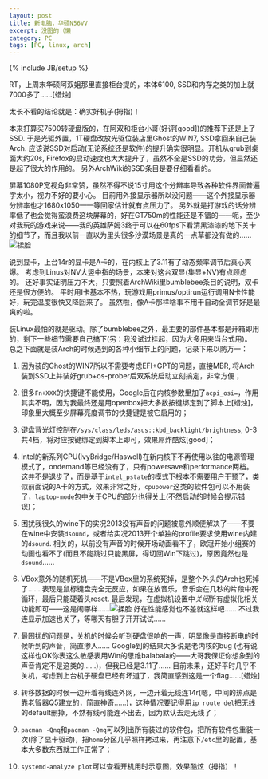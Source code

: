 ```yaml
---
layout: post
title: 新电脑，华硕N56VV
excerpt: 没图的（懒
category: PC
tags: [PC, linux, arch]
---
```

{% include JB/setup %}

RT，上周末华硕阿双姐那里直接柜台提的，本体6100, SSD和内存之类的加上就7000多了……\[蜡烛\]

太长不看的结论就是：确实好机子(拇指)！

本来打算买7500转硬盘版的，在阿双和柜台小哥(好评\[good\])的推荐下还是上了SSD.
于是光驱外置，1T硬盘改放光驱位装店里Ghost的WIN7, SSD拿回来自己装Arch.
应该说SSD对启动(无论系统还是软件)的提升确实很明显。开机从grub到桌面大约20s, Firefox的启动速度也大大提升了，虽然不全是SSD的功劳，但显然还是起了很大的作用的。
另外ArchWiki的SSD条目是要仔细看看的。

屏幕1080P宽视角非常赞，虽然不得不说15寸用这个分辨率导致各种软件界面普遍字太小，视力不好的要小心。
目前用外接显示器所以没问题——这个外接显示器分辨率也才1680x1050——等回家估计就有点压力了。
另外就是打游戏的话分辨率低了也会觉得蛮浪费这块屏幕的，好在GT750m的性能还是不错的——呃，至少对我玩的游戏来说——我的英雄萨姆3终于可以在60fps下看清黑漆漆的地下关卡的细节了，而且我以前一直以为里头很多沙漠场景是真的一点草都没有做的……![揉脸]({{BASE_PATH}}/images/bq/roulian.gif)

说到显卡，上台14r的显卡是A卡的，在内核上了3.11有了动态频率调节后真心爽爆。
考虑到Linus对NV大竖中指的场景，本来对这台双显(集显+NV)有点顾虑的。
还好事实证明压力不大，只要照着ArchWiki里bumblebee条目的说明，双卡还是很方便的。
平时用I卡基本不热，玩游戏用primus/optirun运行调用N卡性能好，玩完温度很快又降回来了。
虽然啦，像A卡那样啥事不用干自动全调节好是最爽的啦。

装Linux最怕的就是驱动。除了bumblebee之外，最主要的部件基本都是开箱即用的，剩下一些细节需要自己搞下(另：我没试过挂起，因为大多用来当台式用)。
总之下面就是装Arch的时候遇到的各种小细节上的问题，记录下来以防万一：

1. 因为装的Ghost的WIN7所以不需要考虑EFI+GPT的问题，直接MBR, 将Arch装到SSD上并装好grub+os-prober后双系统启动立刻搞定，非常方便；

2. 很多`Fn+XXX`的快捷键不能使用，Google后在内核参数里加了`acpi_osi=`，作用其实不明，因为我最终还是用openbox把大多数按键绑定到了脚本上\[蜡烛\]，印象里大概至少屏幕亮度调节的快捷键是被它启用的；

3. 键盘背光灯控制在`/sys/class/leds/asus::kbd_backlight/brightness`, 0-3共4档，将对应按键绑定到脚本上即可，效果屌炸酷炫\[good\]；

4. Intel的新系列CPU(IvyBridge/Haswell)在新内核下不再使用以往的电源管理模式了，ondemand等已经没有了，只有powersave和performance两档。
这并不是退步了，而是基于`intel_pstate`的模式下根本不需要用户干预了，类似前面说的A卡的方式，效果非常之好，`cpupower`这类的软件包可以不用装了，`laptop-mode`包中关于CPU的部分也得关上(不然启动的时候会提示错误)；

5. 困扰我很久的wine下的实况2013没有声音的问题被意外顺便解决了——不要在wine中安装`dsound`，或者给实况2013开个单独的profile要求使用wine内建的`dsound`. 
相关的，以前没有声音的时候开场动画看不了，欧冠开始小组赛的动画也看不了(而且不能跳过只能黑屏，得切回Win下跳过)，原因竟然也是`dsound`……

6. VBox意外的随机死机——不是VBox里的系统死掉，是整个外头的Arch也死掉了……
表现是鼠标键盘完全无反应，如果在放音乐，音乐会在几秒的片段中死循环，最后只能硬着头reset.
最后发现，在虚拟机设置中*关闭*所有虚拟化相关功能即可——这是闹哪样……![揉脸]({{BASE_PATH}}/images/bq/roulian.gif)
好在性能感觉也不差就这样吧……
不过我连显示加速也关了，等哪天有胆了开开试试……

7. 最困扰的问题是，关机的时候会听到硬盘很响的一声，明显像是直接断电的时候听到的声音，简直渗人……
Google到的结果大多说是老内核的bug
(也有说这样也OK你表这么敏感表用Win的思维balabala的——大哥我保证你想象到的声音肯定不是这类的……)，但我已经是3.11了……
目前未果，还好平时几乎不关机，考虑到上台机子硬盘已经有坏道了，我简直感到这是一个flag……\[蜡烛\]

8. 转移数据的时候一边开着有线连外网，一边开着无线连14r(嗯，中间的热点是靠老智器Q5建立的，简直神奇……)，这种情况要记得用`ip route del`把无线的default删掉，不然有线可能连不出去，因为默认去走无线了；

9. `pacman -Qnq`和`pacman -Qmq`可以列出所有装过的软件包，把所有软件包重装一次(除了显卡驱动)，把`home`分区几乎照样拷过来，再注意下`/etc`里的配置，基本大多数东西就工作正常了；

10. `systemd-analyze plot`可以查看开机用时示意图，效果酷炫（拇指）！
